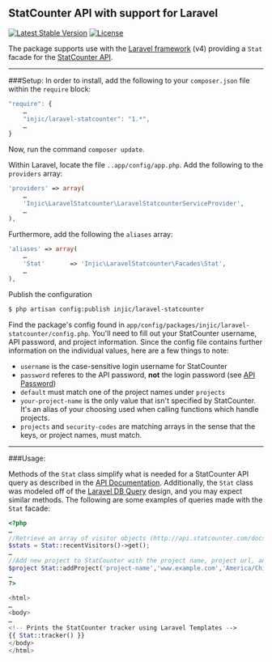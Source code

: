 StatCounter API with support for Laravel 
---
[![Latest Stable Version](https://poser.pugx.org/injic/laravel-statcounter/v/stable.svg)](https://packagist.org/packages/injic/laravel-statcounter) [![License](https://poser.pugx.org/injic/laravel-statcounter/license.svg)](https://packagist.org/packages/injic/laravel-statcounter)

The package supports use with the [Laravel framework][2] (v4) providing a `Stat` facade for the [StatCounter API][1].

----
###Setup:
In order to install, add the following to your `composer.json` file within the `require` block:

```js
"require": {
    …
    "injic/laravel-statcounter": "1.*",
    …
}
```
Now, run the command `composer update`.

Within Laravel, locate the file `..app/config/app.php`. Add the following to the `providers` array:
```php
'providers' => array(
    …
    'Injic\LaravelStatcounter\LaravelStatcounterServiceProvider',
    …
),
```

Furthermore, add the following the `aliases` array:
```php
'aliases' => array(
    …
    'Stat'       => 'Injic\LaravelStatcounter\Facades\Stat',
    …
),
```

Publish the configuration

```sh
$ php artisan config:publish injic/laravel-statcounter
```

Find the package's config found in `app/config/packages/injic/laravel-statcounter/config.php`. You'll need to fill out your StatCounter username, API password, and project information. Since the config file contains further information on the individual values, here are a few things to note: 
 - `username` is the case-sensitive login username for StatCounter
 - `password` referes to the API password, **not** the login password (see [API Password][3])
 - `default` must match one of the project names under `projects`
 - `your-project-name` is the only value that isn't specified by StatCounter. It's an alias of your choosing used when calling functions which handle projects.
 - `projects` and `security-codes` are matching arrays in the sense that the keys, or project names, must match.


----
###Usage:

Methods of the `Stat` class simplify what is needed for a StatCounter API query as described in the [API Documentation][4]. Additionally, the `Stat` class was modeled off of the [Laravel DB Query][5] design, and you may expect similar methods. The following are some examples of queries made with the `Stat` facade:

```php
<?php
…
//Retrieve an array of visitor objects (http://api.statcounter.com/docs/v3#visitors)
$stats = Stat::recentVisitors()->get();
…
//Add new project to StatCounter with the project name, project url, and project timezone
$project Stat::addProject('project-name','www.example.com','America/Chicago');
…
?>
```
```php
<html>
…
<body>
…
<!-- Prints the StatCounter tracker using Laravel Templates -->
{{ Stat::tracker() }}
</body>
</html>
```

[1]: http://api.statcounter.com/
[2]: http://laravel.com/
[3]: http://api.statcounter.com/password
[4]: http://api.statcounter.com/docs/v3
[5]: http://laravel.com/docs/queries
